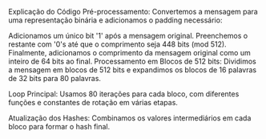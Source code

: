 Explicação do Código
Pré-processamento: Convertemos a mensagem para uma representação binária e adicionamos o padding necessário:

Adicionamos um único bit '1' após a mensagem original.
Preenchemos o restante com '0's até que o comprimento seja 448 bits (mod 512).
Finalmente, adicionamos o comprimento da mensagem original como um inteiro de 64 bits ao final.
Processamento em Blocos de 512 bits: Dividimos a mensagem em blocos de 512 bits e expandimos os blocos de 16 palavras de 32 bits para 80 palavras.

Loop Principal: Usamos 80 iterações para cada bloco, com diferentes funções e constantes de rotação em várias etapas.

Atualização dos Hashes: Combinamos os valores intermediários em cada bloco para formar o hash final.

